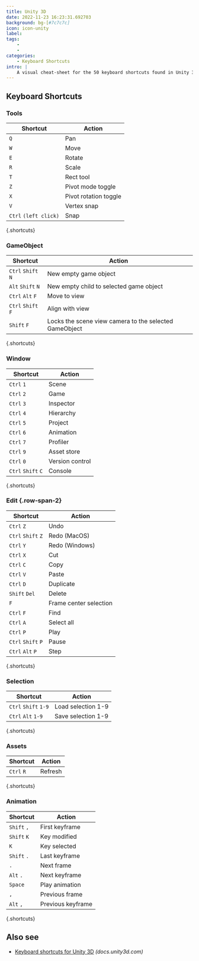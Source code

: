 ```yaml
---
title: Unity 3D
date: 2022-11-23 16:23:31.692703
background: bg-[#7c7c7c]
icon: icon-unity
label: 
tags: 
    - 
    - 
categories:
    - Keyboard Shortcuts
intro: |
    A visual cheat-sheet for the 50 keyboard shortcuts found in Unity 3D
---
```




Keyboard Shortcuts
------------------



### Tools

Shortcut | Action
---|---
`Q`  | Pan
`W`  | Move
`E`  | Rotate
`R`  | Scale
`T`  | Rect tool
`Z`  | Pivot mode toggle
`X`  | Pivot rotation toggle
`V`  | Vertex snap
`Ctrl` `(left click)`  | Snap
{.shortcuts}


### GameObject

Shortcut | Action
---|---
`Ctrl` `Shift` `N`  | New empty game object
`Alt` `Shift` `N`  | New empty child to selected game object
`Ctrl` `Alt` `F`  | Move to view
`Ctrl` `Shift` `F`  | Align with view
`Shift` `F`  | Locks the scene view camera to the selected GameObject
{.shortcuts}


### Window

Shortcut | Action
---|---
`Ctrl` `1`  | Scene
`Ctrl` `2`  | Game
`Ctrl` `3`  | Inspector
`Ctrl` `4`  | Hierarchy
`Ctrl` `5`  | Project
`Ctrl` `6`  | Animation
`Ctrl` `7`  | Profiler
`Ctrl` `9`  | Asset store
`Ctrl` `0`  | Version control
`Ctrl` `Shift` `C`  | Console
{.shortcuts}


### Edit {.row-span-2}

Shortcut | Action
---|---
`Ctrl` `Z`  | Undo
`Ctrl` `Shift` `Z`  | Redo (MacOS)
`Ctrl` `Y`  | Redo (Windows)
`Ctrl` `X`  | Cut
`Ctrl` `C`  | Copy
`Ctrl` `V`  | Paste
`Ctrl` `D`  | Duplicate
`Shift` `Del`  | Delete
`F`  | Frame center selection
`Ctrl` `F`  | Find
`Ctrl` `A`  | Select all
`Ctrl` `P`  | Play
`Ctrl` `Shift` `P`  | Pause
`Ctrl` `Alt` `P`  | Step
{.shortcuts}


### Selection

Shortcut | Action
---|---
`Ctrl` `Shift` `1-9`  | Load selection 1-9
`Ctrl` `Alt` `1-9`  | Save selection 1-9
{.shortcuts}


### Assets

Shortcut | Action
---|---
`Ctrl` `R`  | Refresh
{.shortcuts}


### Animation

Shortcut | Action
---|---
`Shift` `,`  | First keyframe
`Shift` `K`  | Key modified
`K`  | Key selected
`Shift` `.`  | Last keyframe
`.`  | Next frame
`Alt` `.`  | Next keyframe
`Space`  | Play animation
`,`  | Previous frame
`Alt` `,`  | Previous keyframe
{.shortcuts}




Also see
--------
- [Keyboard shortcuts for Unity 3D](https://docs.unity3d.com/2018.1/Documentation/Manual/UnityHotkeys.html) _(docs.unity3d.com)_
